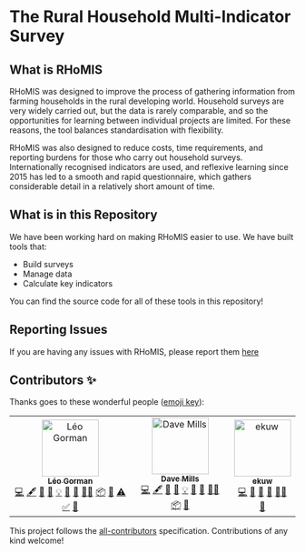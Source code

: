 # The Rural Household Multi-Indicator Survey

## What is RHoMIS

RHoMIS was designed to improve the process of gathering information 
from farming households in the rural developing world. Household 
surveys are very widely carried out, but the data is rarely comparable, 
and so the opportunities for learning between individual projects are limited. 
For these reasons, the tool balances standardisation with flexibility.
 
RHoMIS was also designed to reduce costs, time requirements, and reporting 
burdens for those who carry out household surveys. Internationally recognised 
indicators are used, and reflexive learning since 2015 has led to a smooth and 
rapid questionnaire, which gathers considerable detail in a relatively short amount of time.
 

## What is in this Repository

We have been working hard on making RHoMIS easier to use. We have built tools that:

* Build surveys
* Manage data
* Calculate key indicators

You can find the source code for all of these tools in this repository!

## Reporting Issues

If you are having any issues with RHoMIS, please report them
[here](https://github.com/RHoMIS/rhomis-support/issues/new/choose)

## Contributors ✨

Thanks goes to these wonderful people ([emoji key](https://allcontributors.org/docs/en/emoji-key)):

<!-- ALL-CONTRIBUTORS-LIST:START - Do not remove or modify this section -->
<!-- prettier-ignore-start -->
<!-- markdownlint-disable -->
<table>
  <tbody>
    <tr>
      <td align="center"><a href="https://www.turing.ac.uk/people/doctoral-students/leo-gorman"><img src="https://avatars.githubusercontent.com/u/55786252?v=4?s=100" width="100px;" alt="Léo Gorman"/><br /><sub><b>Léo Gorman</b></sub></a><br /><a href="https://github.com/RHoMIS/.github/commits?author=l-gorman" title="Code">💻</a> <a href="#content-l-gorman" title="Content">🖋</a> <a href="#data-l-gorman" title="Data">🔣</a> <a href="https://github.com/RHoMIS/.github/commits?author=l-gorman" title="Documentation">📖</a> <a href="#example-l-gorman" title="Examples">💡</a> <a href="#ideas-l-gorman" title="Ideas, Planning, & Feedback">🤔</a> <a href="#maintenance-l-gorman" title="Maintenance">🚧</a> <a href="#mentoring-l-gorman" title="Mentoring">🧑‍🏫</a> <a href="#platform-l-gorman" title="Packaging/porting to new platform">📦</a> <a href="https://github.com/RHoMIS/.github/pulls?q=is%3Apr+reviewed-by%3Al-gorman" title="Reviewed Pull Requests">👀</a> <a href="https://github.com/RHoMIS/.github/commits?author=l-gorman" title="Tests">⚠️</a> <a href="#tutorial-l-gorman" title="Tutorials">✅</a> <a href="#userTesting-l-gorman" title="User Testing">📓</a></td>
      <td align="center"><a href="http://stats4sd.org"><img src="https://avatars.githubusercontent.com/u/5711101?v=4?s=100" width="100px;" alt="Dave Mills"/><br /><sub><b>Dave Mills</b></sub></a><br /><a href="https://github.com/RHoMIS/.github/commits?author=dave-mills" title="Code">💻</a> <a href="#content-dave-mills" title="Content">🖋</a> <a href="#data-dave-mills" title="Data">🔣</a> <a href="https://github.com/RHoMIS/.github/commits?author=dave-mills" title="Documentation">📖</a> <a href="#example-dave-mills" title="Examples">💡</a> <a href="#ideas-dave-mills" title="Ideas, Planning, & Feedback">🤔</a> <a href="#maintenance-dave-mills" title="Maintenance">🚧</a> <a href="#mentoring-dave-mills" title="Mentoring">🧑‍🏫</a> <a href="#platform-dave-mills" title="Packaging/porting to new platform">📦</a> <a href="https://github.com/RHoMIS/.github/pulls?q=is%3Apr+reviewed-by%3Adave-mills" title="Reviewed Pull Requests">👀</a></td>
      <td align="center"><a href="https://github.com/ekuw"><img src="https://avatars.githubusercontent.com/u/76116294?v=4?s=100" width="100px;" alt="ekuw"/><br /><sub><b>ekuw</b></sub></a><br /><a href="https://github.com/RHoMIS/.github/commits?author=ekuw" title="Code">💻</a> <a href="#data-ekuw" title="Data">🔣</a> <a href="https://github.com/RHoMIS/.github/commits?author=ekuw" title="Documentation">📖</a> <a href="#ideas-ekuw" title="Ideas, Planning, & Feedback">🤔</a> <a href="#mentoring-ekuw" title="Mentoring">🧑‍🏫</a> <a href="https://github.com/RHoMIS/.github/pulls?q=is%3Apr+reviewed-by%3Aekuw" title="Reviewed Pull Requests">👀</a></td>
    </tr>
  </tbody>
</table>

<!-- markdownlint-restore -->
<!-- prettier-ignore-end -->

<!-- ALL-CONTRIBUTORS-LIST:END -->

This project follows the [all-contributors](https://github.com/all-contributors/all-contributors) specification. Contributions of any kind welcome!